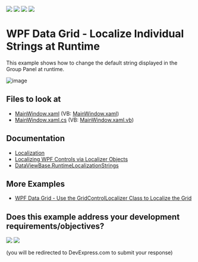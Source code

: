 <!-- default badges list -->
![](https://img.shields.io/endpoint?url=https://codecentral.devexpress.com/api/v1/VersionRange/128651745/22.2.2%2B)
[![](https://img.shields.io/badge/Open_in_DevExpress_Support_Center-FF7200?style=flat-square&logo=DevExpress&logoColor=white)](https://supportcenter.devexpress.com/ticket/details/E3978)
[![](https://img.shields.io/badge/📖_How_to_use_DevExpress_Examples-e9f6fc?style=flat-square)](https://docs.devexpress.com/GeneralInformation/403183)
[![](https://img.shields.io/badge/💬_Leave_Feedback-feecdd?style=flat-square)](#does-this-example-address-your-development-requirementsobjectives)
<!-- default badges end -->
# WPF Data Grid - Localize Individual Strings at Runtime

This example shows how to change the default string displayed in the Group Panel at runtime.

![image](https://user-images.githubusercontent.com/65009440/172418189-99582594-1fae-4376-a976-e6125458a887.png)

<!-- default file list -->

## Files to look at

* [MainWindow.xaml](./CS/WpfApplication24/MainWindow.xaml) (VB: [MainWindow.xaml](./VB/WpfApplication24/MainWindow.xaml))
* [MainWindow.xaml.cs](./CS/WpfApplication24/MainWindow.xaml.cs) (VB: [MainWindow.xaml.vb](./VB/WpfApplication24/MainWindow.xaml.vb))

<!-- default file list end -->

## Documentation

* [Localization](http://docs.devexpress.com/WPF/7541/localization)
* [Localizing WPF Controls via Localizer Objects](http://docs.devexpress.com/WPF/7543/localization/localizing-wpf-controls-via-localizer-objects)
* [DataViewBase.RuntimeLocalizationStrings](http://docs.devexpress.com/WPF/DevExpress.Xpf.Grid.DataViewBase.RuntimeLocalizationStrings)

## More Examples

* [WPF Data Grid - Use the GridControlLocalizer Class to Localize the Grid](https://github.com/DevExpress-Examples/how-to-localize-the-dxgrid-control-via-the-gridcontrollocalizer-class-e962)
<!-- feedback -->
## Does this example address your development requirements/objectives?

[<img src="https://www.devexpress.com/support/examples/i/yes-button.svg"/>](https://www.devexpress.com/support/examples/survey.xml?utm_source=github&utm_campaign=how-to-localize-individual-runtime-resource-strings-e3978&~~~was_helpful=yes) [<img src="https://www.devexpress.com/support/examples/i/no-button.svg"/>](https://www.devexpress.com/support/examples/survey.xml?utm_source=github&utm_campaign=how-to-localize-individual-runtime-resource-strings-e3978&~~~was_helpful=no)

(you will be redirected to DevExpress.com to submit your response)
<!-- feedback end -->
